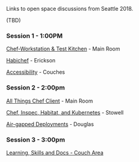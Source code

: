 Links to open space discussions from Seattle 2018.

(TBD)
### Session 1 - 1:00PM

[Chef-Workstation & Test Kitchen](https://github.com/chef/community-summits/wiki/Chef-Workstation-&-Test-Kitchen:-2018.10.02-1:00PM) - Main Room

[Habichef](https://github.com/chef/community-summits/wiki/2018-Seattle-Habichef) - Erickson

[Accessibility](https://github.com/chef/community-summits/wiki/Accessibility-2018-10-02---1300) - Couches

### Session 2 - 2:00pm

[All Things Chef Client](https://github.com/chef/community-summits/wiki/Chef-Client-Blob:-2018.10.2-1:00-PM) - Main Room

[Chef, Inspec, Habitat, and Kubernetes](https://github.com/chef/community-summits/wiki/Chef,-Inspec,-Habitat,-Kubernetes-2018-10-02-2PM) - Stowell

[Air-gapped Deployments](https://github.com/chef/community-summits/wiki/Air-gap---Douglas-2PM) - Douglas


### Session 3 - 3:00pm

[Learning, Skills and Docs - Couch Area](https://github.com/chef/community-summits/wiki/Learning,-Skills-&-Docs-2018-10-01-3:00pm)
